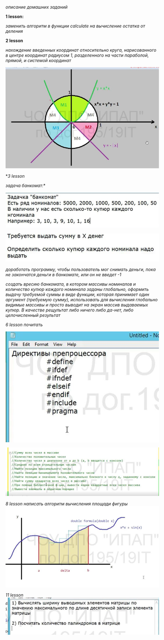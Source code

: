 *описание домашних заданий*

**1 lesson:**

*заменить алгоритм в функции calculate на вычисление остатка от деления*

**2 lesson**

*нахождение введенных координат относительно круга, нарисованного в центре координат радиусом 1,
разделенного на части параболой, прямой, и системой координат*

![circle.jpeg](../../images/c++/circle.jpeg)

**3 lesson*

*задача банкомат:**


![12.JPG](../../images/c++/12.JPG)

![13.JPG](../../images/c++/13.JPG)

*доработать программу, чтобы пользователь мог снимать деньги, пока не закончатся деньги в банкомате, или он не введет -1*

*создать вресию банкомата, в котором массивы номиналов и количество купюр каждого номинала заданы глобально, оформить выдачу требуемой суммы в виде функции, которая принимает один аргумент (требуемую сумму), использовать для вычисления глобально видимые массивы и просто выводит на экран массив выдаваемых купюр. В качестве рещультат либо ничего либо да-нет, либо целочисленный результат*

*6 lesson*
*почитать*

![6-2.JPG](../../images/c++/6-1.JPG)

![6-2.JPG](../../images/c++/6-2.JPG)

*8 lesson*
*написать алгоритм вычисления площади фигуры*
![8-1.jpeg](../../images/c++/8-1.jpeg)

*11 lesson*
![11-1.jpg](../../images/c++/11-1.jpg)